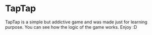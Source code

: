 # TapTap
TapTap is a simple but addictive game and was made just for learning purpose.
You can see how the logic of the game works.
Enjoy :D
